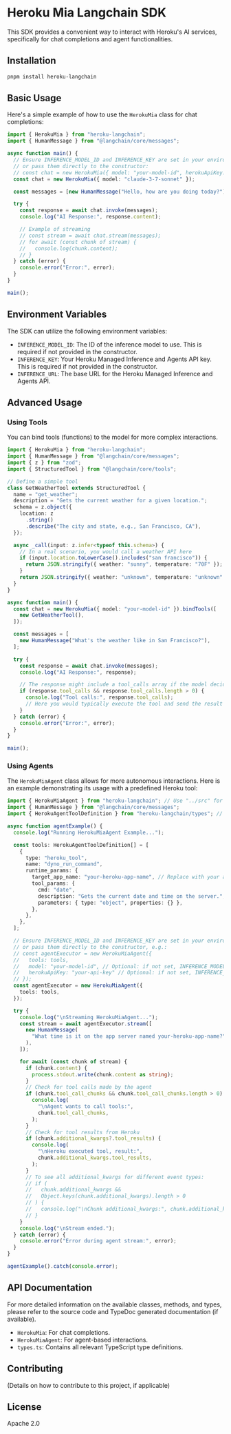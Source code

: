 # Heroku Mia Langchain SDK

This SDK provides a convenient way to interact with Heroku's AI services, specifically for chat completions and agent functionalities.

## Installation

```bash
pnpm install heroku-langchain
```

## Basic Usage

Here's a simple example of how to use the `HerokuMia` class for chat completions:

```typescript
import { HerokuMia } from "heroku-langchain";
import { HumanMessage } from "@langchain/core/messages";

async function main() {
  // Ensure INFERENCE_MODEL_ID and INFERENCE_KEY are set in your environment
  // or pass them directly to the constructor:
  // const chat = new HerokuMia({ model: "your-model-id", herokuApiKey: "your-api-key" });
  const chat = new HerokuMia({ model: "claude-3-7-sonnet" });

  const messages = [new HumanMessage("Hello, how are you doing today?")];

  try {
    const response = await chat.invoke(messages);
    console.log("AI Response:", response.content);

    // Example of streaming
    // const stream = await chat.stream(messages);
    // for await (const chunk of stream) {
    //   console.log(chunk.content);
    // }
  } catch (error) {
    console.error("Error:", error);
  }
}

main();
```

## Environment Variables

The SDK can utilize the following environment variables:

- `INFERENCE_MODEL_ID`: The ID of the inference model to use. This is required if not provided in the constructor.
- `INFERENCE_KEY`: Your Heroku Managed Inference and Agents API key. This is required if not provided in the constructor.
- `INFERENCE_URL`: The base URL for the Heroku Managed Inference and Agents API.

## Advanced Usage

### Using Tools

You can bind tools (functions) to the model for more complex interactions.

```typescript
import { HerokuMia } from "heroku-langchain";
import { HumanMessage } from "@langchain/core/messages";
import { z } from "zod";
import { StructuredTool } from "@langchain/core/tools";

// Define a simple tool
class GetWeatherTool extends StructuredTool {
  name = "get_weather";
  description = "Gets the current weather for a given location.";
  schema = z.object({
    location: z
      .string()
      .describe("The city and state, e.g., San Francisco, CA"),
  });

  async _call(input: z.infer<typeof this.schema>) {
    // In a real scenario, you would call a weather API here
    if (input.location.toLowerCase().includes("san francisco")) {
      return JSON.stringify({ weather: "sunny", temperature: "70F" });
    }
    return JSON.stringify({ weather: "unknown", temperature: "unknown" });
  }
}

async function main() {
  const chat = new HerokuMia({ model: "your-model-id" }).bindTools([
    new GetWeatherTool(),
  ]);

  const messages = [
    new HumanMessage("What's the weather like in San Francisco?"),
  ];

  try {
    const response = await chat.invoke(messages);
    console.log("AI Response:", response);

    // The response might include a tool_calls array if the model decided to use a tool
    if (response.tool_calls && response.tool_calls.length > 0) {
      console.log("Tool calls:", response.tool_calls);
      // Here you would typically execute the tool and send the result back to the model
    }
  } catch (error) {
    console.error("Error:", error);
  }
}

main();
```

### Using Agents

The `HerokuMiaAgent` class allows for more autonomous interactions. Here is an example demonstrating its usage with a predefined Heroku tool:

```typescript
import { HerokuMiaAgent } from "heroku-langchain"; // Use "../src" for local dev, "heroku-langchain" for published package
import { HumanMessage } from "@langchain/core/messages";
import { HerokuAgentToolDefinition } from "heroku-langchain/types"; // Use "../src/types" for local dev

async function agentExample() {
  console.log("Running HerokuMiaAgent Example...");

  const tools: HerokuAgentToolDefinition[] = [
    {
      type: "heroku_tool",
      name: "dyno_run_command",
      runtime_params: {
        target_app_name: "your-heroku-app-name", // Replace with your actual Heroku app name
        tool_params: {
          cmd: "date",
          description: "Gets the current date and time on the server.",
          parameters: { type: "object", properties: {} },
        },
      },
    },
  ];

  // Ensure INFERENCE_MODEL_ID and INFERENCE_KEY are set in your environment
  // or pass them directly to the constructor, e.g.:
  // const agentExecutor = new HerokuMiaAgent({
  //   tools: tools,
  //   model: "your-model-id", // Optional: if not set, INFERENCE_MODEL_ID env var is used
  //   herokuApiKey: "your-api-key" // Optional: if not set, INFERENCE_KEY env var is used
  // });
  const agentExecutor = new HerokuMiaAgent({
    tools: tools,
  });

  try {
    console.log("\nStreaming HerokuMiaAgent...");
    const stream = await agentExecutor.stream([
      new HumanMessage(
        "What time is it on the app server named your-heroku-app-name?", // Adjust query to match your app name
      ),
    ]);

    for await (const chunk of stream) {
      if (chunk.content) {
        process.stdout.write(chunk.content as string);
      }
      // Check for tool calls made by the agent
      if (chunk.tool_call_chunks && chunk.tool_call_chunks.length > 0) {
        console.log(
          "\nAgent wants to call tools:",
          chunk.tool_call_chunks,
        );
      }
      // Check for tool results from Heroku
      if (chunk.additional_kwargs?.tool_results) {
        console.log(
          "\nHeroku executed tool, result:",
          chunk.additional_kwargs.tool_results,
        );
      }
      // To see all additional_kwargs for different event types:
      // if (
      //   chunk.additional_kwargs &&
      //   Object.keys(chunk.additional_kwargs).length > 0
      // ) {
      //   console.log("\nChunk additional_kwargs:", chunk.additional_kwargs);
      // }
    }
    console.log("\nStream ended.");
  } catch (error) {
    console.error("Error during agent stream:", error);
  }
}

agentExample().catch(console.error);
```

## API Documentation

For more detailed information on the available classes, methods, and types, please refer to the source code and TypeDoc generated documentation (if available).

- `HerokuMia`: For chat completions.
- `HerokuMiaAgent`: For agent-based interactions.
- `types.ts`: Contains all relevant TypeScript type definitions.

## Contributing

(Details on how to contribute to this project, if applicable)

## License

Apache 2.0
